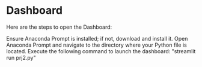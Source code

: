 # Dashboard
Here are the steps to open the Dashboard:

Ensure Anaconda Prompt is installed; if not, download and install it.
Open Anaconda Prompt and navigate to the directory where your Python file is located.
Execute the following command to launch the dashboard: "streamlit run prj2.py"
